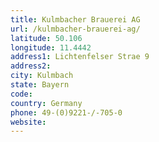 ```yaml
---
title: Kulmbacher Brauerei AG
url: /kulmbacher-brauerei-ag/
latitude: 50.106
longitude: 11.4442
address1: Lichtenfelser Strae 9
address2: 
city: Kulmbach
state: Bayern
code: 
country: Germany
phone: 49-(0)9221-/-705-0
website: 
---
```


